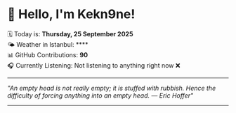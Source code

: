 # 👋 Hello, I'm Kekn9ne!

🗓️ Today is: **Thursday, 25 September 2025**  
🌤️ Weather in Istanbul: ****  
📊 GitHub Contributions: **90**  
🎧 Currently Listening: Not listening to anything right now ❌

---

_"An empty head is not really empty; it is stuffed with rubbish. Hence the difficulty of forcing anything into an empty head. — *Eric Hoffer*"_

---
